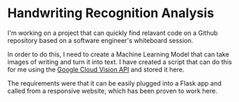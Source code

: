 # Handwriting Recognition Analysis #

I'm working on a project that can quickly find relavant code on a Github repository based on a software engineer's whiteboard session.

In order to do this, I need to create a Machine Learning Model that can take images of writing and turn it into text. I have created a script that can do this for me using the [Google Cloud Vision API](https://cloud.google.com/vision/) and stored it here. 

The requirements were that it can be easily plugged into a Flask app and called from a responsive website, which has been proven to work here. 
